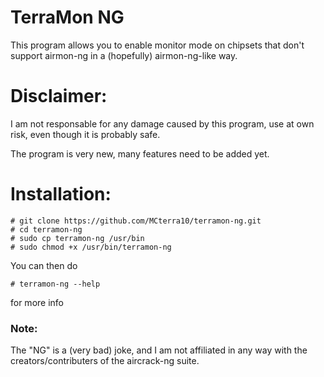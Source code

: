 # TerraMon NG
This program allows you to enable monitor mode on chipsets that don't support airmon-ng in a (hopefully) airmon-ng-like way.

# Disclaimer:
I am not responsable for any damage caused by this program, use at own risk, even though it is probably safe.

The program is very new, many features need to be added yet.

# Installation:
```
# git clone https://github.com/MCterra10/terramon-ng.git
# cd terramon-ng
# sudo cp terramon-ng /usr/bin
# sudo chmod +x /usr/bin/terramon-ng
```
You can then do
```
# terramon-ng --help
```
for more info

### Note:
The "NG" is a (very bad) joke, and I am not affiliated in any way with the creators/contributers of the aircrack-ng suite.

